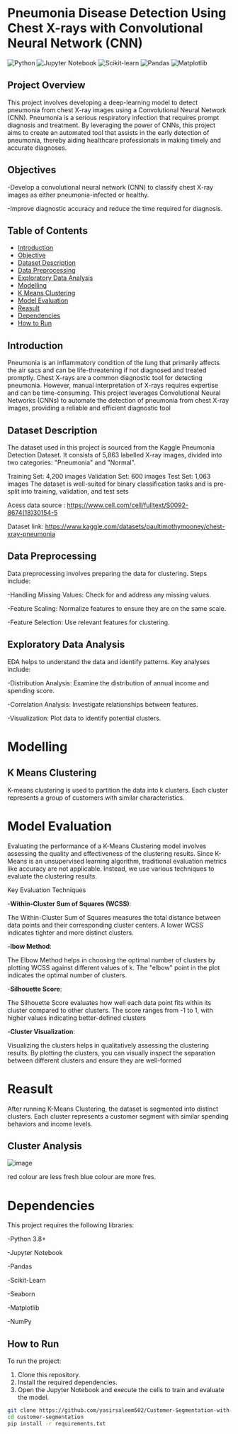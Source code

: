 # Pneumonia Disease Detection Using Chest X-rays with Convolutional Neural Network (CNN)


![Python](https://img.shields.io/badge/Python-3.8+-green)
![Jupyter Notebook](https://img.shields.io/badge/Tools-Jupyter%20Notebook-orange)
![Scikit-learn](https://img.shields.io/badge/Library-Scikit--learn-blue)
![Pandas](https://img.shields.io/badge/Library-Pandas-yellow)
![Matplotlib](https://img.shields.io/badge/Library-Matplotlib-lightblue)

## Project Overview

This project involves developing a deep-learning model to detect pneumonia from chest X-ray images using a Convolutional Neural Network (CNN). Pneumonia is a serious respiratory infection that requires prompt diagnosis and treatment. By leveraging the power of CNNs, this project aims to create an automated tool that assists in the early detection of pneumonia, thereby aiding healthcare professionals in making timely and accurate diagnoses.

## Objectives
-Develop a convolutional neural network (CNN) to classify chest X-ray images as either pneumonia-infected or healthy.

-Improve diagnostic accuracy and reduce the time required for diagnosis.


## Table of Contents

- [Introduction](#introduction)
- [Objective](#objective)
- [Dataset Description](#dataset-description)
- [Data Preprocessing](#data-preprocessing)
- [Exploratory Data Analysis](#exploratory-data-analysis)
- [Modelling](#modelling)
- [K Means Clustering](#k-means-clustering)
- [Model Evaluation](#model-evaluation)
- [Reasult](#reasult)
- [Dependencies](#dependencies)
- [How to Run](#how-to-run)

## Introduction

Pneumonia is an inflammatory condition of the lung that primarily affects the air sacs and can be life-threatening if not diagnosed and treated promptly. Chest X-rays are a common diagnostic tool for detecting pneumonia. However, manual interpretation of X-rays requires expertise and can be time-consuming. This project leverages Convolutional Neural Networks (CNNs) to automate the detection of pneumonia from chest X-ray images, providing a reliable and efficient diagnostic tool

## Dataset Description

The dataset used in this project is sourced from the Kaggle Pneumonia Detection Dataset. It consists of 5,863 labelled X-ray images, divided into two categories: "Pneumonia" and "Normal".

Training Set: 4,200 images
Validation Set: 600 images
Test Set: 1,063 images
The dataset is well-suited for binary classification tasks and is pre-split into training, validation, and test sets

Acess data source :  https://www.cell.com/cell/fulltext/S0092-8674(18)30154-5

Dataset link: https://www.kaggle.com/datasets/paultimothymooney/chest-xray-pneumonia

## Data Preprocessing

Data preprocessing involves preparing the data for clustering. Steps include:

-Handling Missing Values: Check for and address any missing values.

-Feature Scaling: Normalize features to ensure they are on the same scale.

-Feature Selection: Use relevant features for clustering.


## Exploratory Data Analysis

EDA helps to understand the data and identify patterns. Key analyses include:

-Distribution Analysis: Examine the distribution of annual income and spending score.

-Correlation Analysis: Investigate relationships between features.

-Visualization: Plot data to identify potential clusters.


# Modelling

## K Means Clustering
K-means clustering is used to partition the data into k clusters. Each cluster represents a group of customers with similar characteristics.

# Model Evaluation
Evaluating the performance of a K-Means Clustering model involves assessing the quality and effectiveness of the clustering results. Since K-Means is an unsupervised learning algorithm, traditional evaluation metrics like accuracy are not applicable. Instead, we use various techniques to evaluate the clustering results.

Key Evaluation Techniques

-**Within-Cluster Sum of Squares (WCSS)**:

The Within-Cluster Sum of Squares measures the total distance between data points and their corresponding cluster centers. A lower WCSS indicates tighter and more distinct clusters.


-**lbow Method**:

The Elbow Method helps in choosing the optimal number of clusters by plotting WCSS against different values of k. The "elbow" point in the plot indicates the optimal number of clusters.


-**Silhouette Score**:

The Silhouette Score evaluates how well each data point fits within its cluster compared to other clusters. The score ranges from -1 to 1, with higher values indicating better-defined clusters


-**Cluster Visualization**:

Visualizing the clusters helps in qualitatively assessing the clustering results. By plotting the clusters, you can visually inspect the separation between different clusters and ensure they are well-formed

# Reasult

After running K-Means Clustering, the dataset is segmented into distinct clusters. Each cluster represents a customer segment with similar spending behaviors and income levels.

## Cluster Analysis

![image](https://github.com/user-attachments/assets/44afad2c-ce06-4ebd-9ae3-139631dc7f55)

red colour are less fresh blue colour are more fres.


# Dependencies
This project requires the following libraries:

-Python 3.8+

-Jupyter Notebook

-Pandas

-Scikit-Learn

-Seaborn

-Matplotlib

-NumPy


## How to Run

To run the project:
1. Clone this repository.
2. Install the required dependencies.
3. Open the Jupyter Notebook and execute the cells to train and evaluate the model.

```bash
git clone https://github.com/yasirsaleem502/Customer-Segmentation-with-K-Means-Clustering.git
cd customer-segmentation
pip install -r requirements.txt
